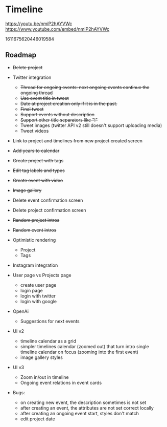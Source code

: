 # Timeline

https://youtu.be/nmiP2hAYVWc
https://www.youtube.com/embed/nmiP2hAYVWc

1611675620446019584

## Roadmap
- ~~Delete project~~
- Twitter integration
  - ~~Thread for ongoing events: next ongoing events continue the ongoing thread~~
  - ~~Use event title in tweet~~
  - ~~Date at project creation only if it is in the past.~~
  - ~~Final tweet~~
  - ~~Support events without description~~
  - ~~Support other title separators like "!"~~
  - Tweet images (twitter API v2 still doesn't support uploading media)
  - Tweet videos
- ~~Link to project and timelines from new project created screen~~
- ~~Add years to calendar~~
- ~~Create project with tags~~
- ~~Edit tag labels and types~~
- ~~Create event with video~~
- ~~Image gallery~~
- Delete event confirmation screen
- Delete project confirmation screen
- ~~Random project intros~~
- ~~Random event intros~~
- Optimistic rendering
  - Project
  - Tags
- Instagram integration
- User page vs Projects page
  - create user page
  - login page
  - login with twitter
  - login with google
- OpenAi
  - Suggestions for next events
- UI v2
  - timeline calendar as a grid
  - simpler timelines calendar (zoomed out) that turn intro single timeline calendar on focus (zooming into the first event)
  - image gallery styles
- UI v3
  - Zoom in/out in timeline
  - Ongoing event relations in event cards

- Bugs:
  - on creating new event, the description sometimes is not set
  - after creating an event, the attributes are not set correct locally
  - after creating an ongoing event start, styles don't match
  - edit project date